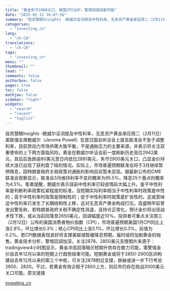 ```yaml
---
title: "黄金失守2900关口、美国CPI出炉，警惕回调加剧可能"
date: "2025-02-12 16:07:56"
summary: "投资慧眼Insights -鲍威尔证词提及中性利率，无息资产黄金承压周二（2月11日）美联储主席鲍..."
categories:
  - "investing_cn"
lang:
  - "zh-CN"
translations:
  - "zh-CN"
tags:
  - "investing_cn"
menu: ""
thumbnail: ""
lead: ""
comments: false
authorbox: false
pager: true
toc: false
mathjax: false
sidebar: "right"
widgets:
  - "search"
  - "recent"
  - "taglist"
---
```


投资慧眼Insights -鲍威尔证词提及中性利率，无息资产黄金承压周二（2月11日）美联储主席鲍威尔（Jerome Powell）在首日国会听证会上提及联准会不急于调整利率，目前劳动力市场供需大致平衡，不是通胀压力的主要来源，并表示将关注双重使命的上下两方面临风险。黄金在鲍威尔听证会前一度刷新历史高位2942美元，其后后急跌逾60美元至日内低位2881美元，失守2900美元关口，凸显金价持续大涨已出现了获利盘了结的情况。实际上，市场普遍预期联准会将于3月继续暂停降息，因特朗普政府关税政策对通胀的影响目前暂未显现。据最新公布的CME联准会观察显示，联准会3月维持利率不变的概率为95.5%，降息25个基点的概率为4.5%。笔者提醒，鲍威尔表示目前中性利率已较疫情前大幅上升。鉴于中性利率是判断利率政策松紧程度的标准，当短期实际利率相当于中性利率时政策是中性的；高于中性利率时政策是限制性的；低于中性利率时政策是扩张性的。这或意味这中性利率已发生了长期结构性上移，这对无息资产黄金构成打压。高盛稍早前曾发出警告称，若特朗普政府关税不确定性消退，且持仓正常化，预计金价将出现战术性下跌，或从当前回落至2650美元，回调幅度近10%。投资者可重点关注周三（2月12日）公布的美国消费者物价指数（CPI），市场普遍预期美国1月CPI同比上涨2.9%，环比增长0.3%；核心CPI同比上涨3.1%，环比增长0.3%，前值为0.2%。若CPI数据表现良好将支撑美联储暂缓降息预期，届时或将加剧黄金的抛售。黄金技术分析，警惕回调加深，关注2878、2850美元支撑图片来源于：tradingview4小时图显示，黄金冲高回落暗示短期升势存在歇力可能，需警惕金价自去年12月以来的短期上行趋势结束可能。短期黄金或将于2850-2900区间构建自去年12月以来的第三个中枢，可关注2878附近支撑，跌破或进一步下行考验2850、2820。不过，若黄金有效企稳于2850上方，则后市仍存在挑战3000美元关口可能。原文链接

[investing_cn](https://cn.investing.com/news/commodities-news/article-2667518)
